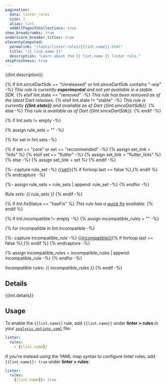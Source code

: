 ```yaml
---
pagination:
  data: linter_rules
  size: 1
  alias: lint
  addAllPagesToCollections: true
show_breadcrumbs: true
underscore_breaker_titles: true
eleventyComputed:
  permalink: "/tools/linter-rules/{{lint.name}}.html"
  title: "{{ lint.name }}"
  description: "Learn about the {{ lint.name }} linter rule."
skipFreshness: true
---
```


{{lint.description}}

{% if lint.sinceDartSdk == "Unreleased" or lint.sinceDartSdk contains "-wip" -%}
_This rule is currently **experimental**
and not yet available in a stable SDK._
{% elsif lint.state == "removed" -%}
_This rule has been removed as of the latest Dart releases._
{% elsif lint.state != "stable" -%}
_This rule is currently **{{lint.state}}**
and available as of Dart {{lint.sinceDartSdk}}._
{% else -%}
_This rule is available as of Dart {{lint.sinceDartSdk}}._
{% endif -%}

{% if lint.sets != empty -%}

{% assign rule_sets = "" -%}

{% for set in lint.sets -%}

{% if set == "core" or set == "recommended" -%}
{% assign set_link = "lints" %}
{% elsif set == "flutter" -%}
{% assign set_link = "flutter_lints" %}
{% else -%}
{% assign set_link = set %}
{% endif -%}

{%- capture rule_set -%}
[{{set}}](/tools/linter-rules#{{set_link}}){% if forloop.last == false %},{% endif %}
{% endcapture -%}

{%- assign rule_sets = rule_sets | append: rule_set -%}
{% endfor -%}

<em>Rule sets: {{ rule_sets }}</em>
{% endif -%}

{% if lint.fixStatus == "hasFix" %}
_This rule has a [quick fix](/tools/linter-rules#quick-fixes) available._
{% endif %}

{% if lint.incompatible != empty -%}
{% assign incompatible_rules = "" -%}

{% for incompatible in lint.incompatible -%}

{%- capture incompatible_rule -%}
[{{incompatible}}](/tools/linter-rules/{{incompatible}}){% if forloop.last == false %},{% endif %}
{% endcapture -%}

{% assign incompatible_rules = incompatible_rules | append: incompatible_rule -%}
{% endfor -%}

<em>Incompatible rules: {{ incompatible_rules }}</em>
{% endif -%}

## Details

{{lint.details}}

## Usage

To enable the `{{lint.name}}` rule,
add `{{lint.name}}` under **linter > rules** in your
[`analysis_options.yaml`](/tools/analysis) file:

```yaml title="analysis_options.yaml"
linter:
  rules:
    - {{lint.name}}
```

If you're instead using the YAML map syntax to configure linter rules,
add `{{lint.name}}: true` under **linter > rules**:

```yaml title="analysis_options.yaml"
linter:
  rules:
    {{lint.name}}: true
```
